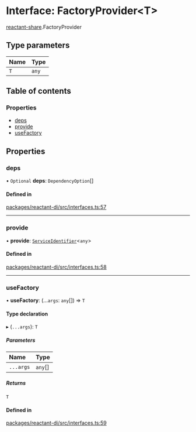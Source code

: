 # Interface: FactoryProvider<T\>

[reactant-share](../modules/reactant_share.md).FactoryProvider

## Type parameters

| Name | Type |
| :------ | :------ |
| `T` | `any` |

## Table of contents

### Properties

- [deps](reactant_share.FactoryProvider.md#deps)
- [provide](reactant_share.FactoryProvider.md#provide)
- [useFactory](reactant_share.FactoryProvider.md#usefactory)

## Properties

### deps

• `Optional` **deps**: `DependencyOption`[]

#### Defined in

[packages/reactant-di/src/interfaces.ts:57](https://github.com/unadlib/reactant/blob/f66dad8a/packages/reactant-di/src/interfaces.ts#L57)

___

### provide

• **provide**: [`ServiceIdentifier`](../modules/reactant_share.md#serviceidentifier)<`any`\>

#### Defined in

[packages/reactant-di/src/interfaces.ts:58](https://github.com/unadlib/reactant/blob/f66dad8a/packages/reactant-di/src/interfaces.ts#L58)

___

### useFactory

• **useFactory**: (...`args`: `any`[]) => `T`

#### Type declaration

▸ (`...args`): `T`

##### Parameters

| Name | Type |
| :------ | :------ |
| `...args` | `any`[] |

##### Returns

`T`

#### Defined in

[packages/reactant-di/src/interfaces.ts:59](https://github.com/unadlib/reactant/blob/f66dad8a/packages/reactant-di/src/interfaces.ts#L59)
